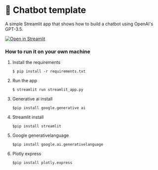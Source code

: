 # 💬 Chatbot template

A simple Streamlit app that shows how to build a chatbot using OpenAI's GPT-3.5.

[![Open in Streamlit](https://static.streamlit.io/badges/streamlit_badge_black_white.svg)](https://chatbot-template.streamlit.app/)

### How to run it on your own machine

1. Install the requirements

   ```
   $ pip install -r requirements.txt
   ```

2. Run the app

   ```
   $ streamlit run streamlit_app.py
   ```

3. Generative ai install
   
   ```
   $pip install google.generative ai
   ```

4. Streamlit install
   
   ```
   $pip install streamlit
   ```
5. Google generativelanguage

   ```
   $pip install google.ai.generativelanguage
   ```

6. Plotly express

    ```
    $pip install plotly.express
    ```
